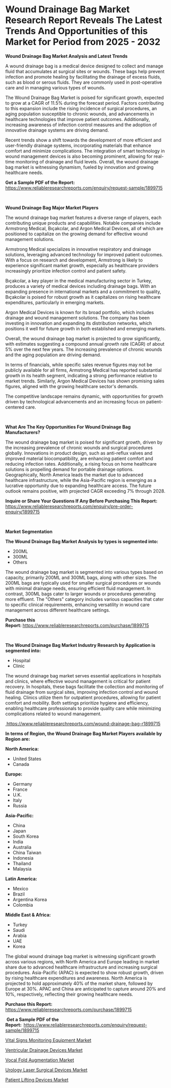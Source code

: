 <p><h1>Wound Drainage Bag Market Research Report Reveals The Latest Trends And Opportunities of this Market for Period from 2025 - 2032</h1></p><p><strong>Wound Drainage Bag Market Analysis and Latest Trends</strong></p>
<p><p>A wound drainage bag is a medical device designed to collect and manage fluid that accumulates at surgical sites or wounds. These bags help prevent infection and promote healing by facilitating the drainage of excess fluids, such as blood or serous fluids. They are commonly used in post-operative care and in managing various types of wounds.</p><p>The Wound Drainage Bag Market is poised for significant growth, expected to grow at a CAGR of 11.5% during the forecast period. Factors contributing to this expansion include the rising incidence of surgical procedures, an aging population susceptible to chronic wounds, and advancements in healthcare technologies that improve patient outcomes. Additionally, increasing awareness of infection control measures and the adoption of innovative drainage systems are driving demand.</p><p>Recent trends show a shift towards the development of more efficient and user-friendly drainage systems, incorporating materials that enhance comfort and minimize complications. The integration of smart technology in wound management devices is also becoming prominent, allowing for real-time monitoring of drainage and fluid levels. Overall, the wound drainage bag market is witnessing dynamism, fueled by innovation and growing healthcare needs.</p></p>
<p><strong>Get a Sample PDF of the Report:&nbsp;</strong> <a href="https://www.reliableresearchreports.com/enquiry/request-sample/1899715?utm_campaign=48&utm_medium=2&utm_source=Github&utm_content=ia&utm_term=04032025&utm_id=wound-drainage-bag">https://www.reliableresearchreports.com/enquiry/request-sample/1899715</a></p>
<p>&nbsp;</p>
<p><strong>Wound Drainage Bag Major Market Players</strong></p>
<p><p>The wound drainage bag market features a diverse range of players, each contributing unique products and capabilities. Notable companies include Armstrong Medical, Bıçakcılar, and Argon Medical Devices, all of which are positioned to capitalize on the growing demand for effective wound management solutions.</p><p>Armstrong Medical specializes in innovative respiratory and drainage solutions, leveraging advanced technology for improved patient outcomes. With a focus on research and development, Armstrong is likely to experience significant market growth, especially as healthcare providers increasingly prioritize infection control and patient safety.</p><p>Bıçakcılar, a key player in the medical manufacturing sector in Turkey, produces a variety of medical devices including drainage bags. With an expanding presence in international markets and a commitment to quality, Bıçakcılar is poised for robust growth as it capitalizes on rising healthcare expenditures, particularly in emerging markets.</p><p>Argon Medical Devices is known for its broad portfolio, which includes drainage and wound management solutions. The company has been investing in innovation and expanding its distribution networks, which positions it well for future growth in both established and emerging markets.</p><p>Overall, the wound drainage bag market is projected to grow significantly, with estimates suggesting a compound annual growth rate (CAGR) of about 5% over the next few years. The increasing prevalence of chronic wounds and the aging population are driving demand.</p><p>In terms of financials, while specific sales revenue figures may not be publicly available for all firms, Armstrong Medical has reported substantial growth in its health segment, indicating a strong performance relative to market trends. Similarly, Argon Medical Devices has shown promising sales figures, aligned with the growing healthcare sector's demands.</p><p>The competitive landscape remains dynamic, with opportunities for growth driven by technological advancements and an increasing focus on patient-centered care.</p></p>
<p>&nbsp;</p>
<p><strong>What Are The Key Opportunities For Wound Drainage Bag Manufacturers?</strong></p>
<p><p>The wound drainage bag market is poised for significant growth, driven by the increasing prevalence of chronic wounds and surgical procedures globally. Innovations in product design, such as anti-reflux valves and improved material biocompatibility, are enhancing patient comfort and reducing infection rates. Additionally, a rising focus on home healthcare solutions is propelling demand for portable drainage options. Geographically, North America leads the market due to advanced healthcare infrastructure, while the Asia-Pacific region is emerging as a lucrative opportunity due to expanding healthcare access. The future outlook remains positive, with projected CAGR exceeding 7% through 2028.</p></p>
<p><strong>Inquire or Share Your Questions If Any Before Purchasing This Report:</strong> <a href="https://www.reliableresearchreports.com/enquiry/pre-order-enquiry/1899715?utm_campaign=48&utm_medium=2&utm_source=Github&utm_content=ia&utm_term=04032025&utm_id=wound-drainage-bag">https://www.reliableresearchreports.com/enquiry/pre-order-enquiry/1899715</a></p>
<p>&nbsp;</p>
<p><strong>Market Segmentation</strong></p>
<p><strong>The Wound Drainage Bag Market Analysis by types is segmented into:</strong></p>
<p><ul><li>200ML</li><li>300ML</li><li>Others</li></ul></p>
<p><p>The wound drainage bag market is segmented into various types based on capacity, primarily 200ML and 300ML bags, along with other sizes. The 200ML bags are typically used for smaller surgical procedures or wounds with minimal drainage needs, ensuring efficient fluid management. In contrast, 300ML bags cater to larger wounds or procedures generating more effluent. The "Others" category includes various capacities that cater to specific clinical requirements, enhancing versatility in wound care management across different healthcare settings.</p></p>
<p><strong>Purchase this Report:&nbsp;</strong><a href="https://www.reliableresearchreports.com/purchase/1899715?utm_campaign=48&utm_medium=2&utm_source=Github&utm_content=ia&utm_term=04032025&utm_id=wound-drainage-bag">https://www.reliableresearchreports.com/purchase/1899715</a></p>
<p>&nbsp;</p>
<p><strong>The Wound Drainage Bag Market Industry Research by Application is segmented into:</strong></p>
<p><ul><li>Hospital</li><li>Clinic</li></ul></p>
<p><p>The wound drainage bag market serves essential applications in hospitals and clinics, where effective wound management is critical for patient recovery. In hospitals, these bags facilitate the collection and monitoring of fluid drainage from surgical sites, improving infection control and wound healing. Clinics utilize them for outpatient procedures, allowing for patient comfort and mobility. Both settings prioritize hygiene and efficiency, enabling healthcare professionals to provide quality care while minimizing complications related to wound management.</p></p>
<p><a href="https://www.reliableresearchreports.com/wound-drainage-bag-r1899715?utm_campaign=48&utm_medium=2&utm_source=Github&utm_content=ia&utm_term=04032025&utm_id=wound-drainage-bag">&nbsp;https://www.reliableresearchreports.com/wound-drainage-bag-r1899715</a></p>
<p><strong>In terms of Region, the Wound Drainage Bag Market Players available by Region are:</strong></p>
<p>
    <p> <strong> North America: </strong>
        <ul>
            <li>United States</li>
            <li>Canada</li>
        </ul>
        </p> 
    <p> <strong> Europe: </strong>
        <ul>
            <li>Germany</li>
            <li>France</li>
            <li>U.K.</li>
            <li>Italy</li>
            <li>Russia</li>
        </ul>
        </p> 
    <p> <strong> Asia-Pacific: </strong>
        <ul>
            <li>China</li>
            <li>Japan</li>
            <li>South Korea</li>
            <li>India</li>
            <li>Australia</li>
            <li>China Taiwan</li>
            <li>Indonesia</li>
            <li>Thailand</li>
            <li>Malaysia</li>
        </ul>
        </p> 
    <p> <strong> Latin America: </strong>
        <ul>
            <li>Mexico</li>
            <li>Brazil</li>
            <li>Argentina Korea</li>
            <li>Colombia</li>
        </ul>
        </p> 
    <p> <strong> Middle East & Africa: </strong>
        <ul>
            <li>Turkey</li>
            <li>Saudi</li>
            <li>Arabia</li>
            <li>UAE</li>
            <li>Korea</li>
        </ul>
    </p>
    </p>
<p><p>The global wound drainage bag market is witnessing significant growth across various regions, with North America and Europe leading in market share due to advanced healthcare infrastructure and increasing surgical procedures. Asia-Pacific (APAC) is expected to show robust growth, driven by rising healthcare expenditures and awareness. North America is projected to hold approximately 40% of the market share, followed by Europe at 30%. APAC and China are anticipated to capture around 20% and 10%, respectively, reflecting their growing healthcare needs.</p></p>
<p><strong>Purchase this Report: </strong><a href="https://www.reliableresearchreports.com/purchase/1899715?utm_campaign=48&utm_medium=2&utm_source=Github&utm_content=ia&utm_term=04032025&utm_id=wound-drainage-bag">https://www.reliableresearchreports.com/purchase/1899715</a></p>
<p>&nbsp;<strong>Get a Sample PDF of the Report:&nbsp;&nbsp;</strong><a href="https://www.reliableresearchreports.com/enquiry/request-sample/1899715?utm_campaign=48&utm_medium=2&utm_source=Github&utm_content=ia&utm_term=04032025&utm_id=wound-drainage-bag">https://www.reliableresearchreports.com/enquiry/request-sample/1899715</a></p>
<p><strong></strong></p>
<p><p><a href="https://github.com/lalkobrinarb/Market-Research-Report-List-1/blob/main/vital-signs-monitoring-equipment-market.md?utm_campaign=48&utm_medium=2&utm_source=Github&utm_content=ia&utm_term=04032025&utm_id=wound-drainage-bag">Vital Signs Monitoring Equipment Market</a></p><p><a href="https://github.com/giardafshaxb/Market-Research-Report-List-1/blob/main/ventricular-drainage-devices-market.md?utm_campaign=48&utm_medium=2&utm_source=Github&utm_content=ia&utm_term=04032025&utm_id=wound-drainage-bag">Ventricular Drainage Devices Market</a></p><p><a href="https://github.com/hutchkloor4x/Market-Research-Report-List-1/blob/main/vocal-fold-augmentation-market.md?utm_campaign=48&utm_medium=2&utm_source=Github&utm_content=ia&utm_term=04032025&utm_id=wound-drainage-bag">Vocal Fold Augmentation Market</a></p><p><a href="https://github.com/kimanyuzuga/Market-Research-Report-List-1/blob/main/urology-laser-surgical-devices-market.md?utm_campaign=48&utm_medium=2&utm_source=Github&utm_content=ia&utm_term=04032025&utm_id=wound-drainage-bag">Urology Laser Surgical Devices Market</a></p><p><a href="https://github.com/ludongfomban/Market-Research-Report-List-1/blob/main/patient-lifting-devices-market.md?utm_campaign=48&utm_medium=2&utm_source=Github&utm_content=ia&utm_term=04032025&utm_id=wound-drainage-bag">Patient Lifting Devices Market</a></p></p>